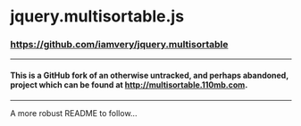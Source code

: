 # jquery.multisortable.js
### <https://github.com/iamvery/jquery.multisortable>

---

#### This is a GitHub fork of an otherwise untracked, and perhaps abandoned, project which can be found at <http://multisortable.110mb.com>. 

---

A more robust README to follow...